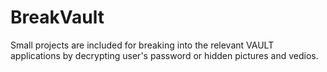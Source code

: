 # BreakVault
Small projects are included for breaking into the relevant VAULT applications by decrypting user's password or hidden pictures and vedios.
